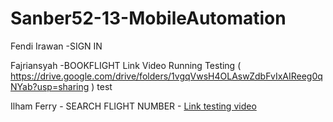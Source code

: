 # Sanber52-13-MobileAutomation
Fendi Irawan -SIGN IN

Fajriansyah -BOOKFLIGHT Link Video Running Testing ( https://drive.google.com/drive/folders/1vgqVwsH4OLAswZdbFvIxAIReeg0qNYab?usp=sharing ) test

Ilham Ferry - SEARCH FLIGHT NUMBER - [Link testing video](https://drive.google.com/file/d/1EAdotOao9xzxlnr3W8sMjy2-Cl4EiUZO/view?usp=drive_link)